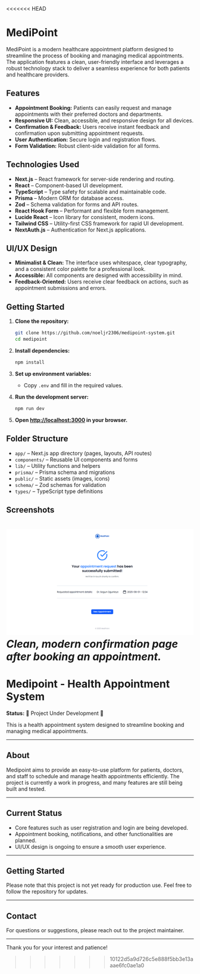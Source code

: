 <<<<<<< HEAD
# MediPoint

MediPoint is a modern healthcare appointment platform designed to streamline the process of booking and managing medical appointments. The application features a clean, user-friendly interface and leverages a robust technology stack to deliver a seamless experience for both patients and healthcare providers.

## Features

- **Appointment Booking:** Patients can easily request and manage appointments with their preferred doctors and departments.
- **Responsive UI:** Clean, accessible, and responsive design for all devices.
- **Confirmation & Feedback:** Users receive instant feedback and confirmation upon submitting appointment requests.
- **User Authentication:** Secure login and registration flows.
- **Form Validation:** Robust client-side validation for all forms.

## Technologies Used

- **Next.js** – React framework for server-side rendering and routing.
- **React** – Component-based UI development.
- **TypeScript** – Type safety for scalable and maintainable code.
- **Prisma** – Modern ORM for database access.
- **Zod** – Schema validation for forms and API routes.
- **React Hook Form** – Performant and flexible form management.
- **Lucide React** – Icon library for consistent, modern icons.
- **Tailwind CSS** – Utility-first CSS framework for rapid UI development.
- **NextAuth.js** – Authentication for Next.js applications.

## UI/UX Design

- **Minimalist & Clean:** The interface uses whitespace, clear typography, and a consistent color palette for a professional look.
- **Accessible:** All components are designed with accessibility in mind.
- **Feedback-Oriented:** Users receive clear feedback on actions, such as appointment submissions and errors.

## Getting Started

1. **Clone the repository:**
   ```sh
   git clone https://github.com/noeljr2306/medipoint-system.git
   cd medipoint
   ```

2. **Install dependencies:**
   ```sh
   npm install
   ```

3. **Set up environment variables:**
   - Copy  `.env` and fill in the required values.

4. **Run the development server:**
   ```sh
   npm run dev
   ```

5. **Open [http://localhost:3000](http://localhost:3000) in your browser.**

## Folder Structure

- `app/` – Next.js app directory (pages, layouts, API routes)
- `components/` – Reusable UI components and forms
- `lib/` – Utility functions and helpers
- `prisma/` – Prisma schema and migrations
- `public/` – Static assets (images, icons)
- `schema/` – Zod schemas for validation
- `types/` – TypeScript type definitions

## Screenshots

![Appointment Success Page](public/preview.png)
*Clean, modern confirmation page after booking an appointment.*
=======
# Medipoint - Health Appointment System

**Status:** 🚧 Project Under Development 🚧

This is a health appointment system designed to streamline booking and managing medical appointments.

---

## About

Medipoint aims to provide an easy-to-use platform for patients, doctors, and staff to schedule and manage health appointments efficiently. The project is currently a work in progress, and many features are still being built and tested.

---

## Current Status

- Core features such as user registration and login are being developed.
- Appointment booking, notifications, and other functionalities are planned.
- UI/UX design is ongoing to ensure a smooth user experience.

---

## Getting Started

Please note that this project is not yet ready for production use. Feel free to follow the repository for updates.

---

## Contact

For questions or suggestions, please reach out to the project maintainer.

---

Thank you for your interest and patience!

>>>>>>> 10122d5a9d726c5e888f5bb3e13aaae6fc0ae1a0
